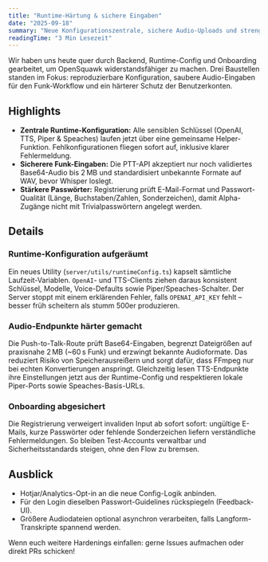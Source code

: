 ```yaml
---
title: "Runtime-Härtung & sichere Eingaben"
date: "2025-09-18"
summary: "Neue Konfigurationszentrale, sichere Audio-Uploads und strengere Passwörter machen OpenSquawk robuster."
readingTime: "3 Min Lesezeit"
---
```


Wir haben uns heute quer durch Backend, Runtime-Config und Onboarding gearbeitet, um OpenSquawk widerstandsfähiger zu machen. Drei Baustellen standen im Fokus: reproduzierbare Konfiguration, saubere Audio-Eingaben für den Funk-Workflow und ein härterer Schutz der Benutzerkonten.

## Highlights

- **Zentrale Runtime-Konfiguration:** Alle sensiblen Schlüssel (OpenAI, TTS, Piper & Speaches) laufen jetzt über eine gemeinsame Helper-Funktion. Fehlkonfigurationen fliegen sofort auf, inklusive klarer Fehlermeldung.
- **Sicherere Funk-Eingaben:** Die PTT-API akzeptiert nur noch validiertes Base64-Audio bis 2 MB und standardisiert unbekannte Formate auf WAV, bevor Whisper loslegt.
- **Stärkere Passwörter:** Registrierung prüft E-Mail-Format und Passwort-Qualität (Länge, Buchstaben/Zahlen, Sonderzeichen), damit Alpha-Zugänge nicht mit Trivialpasswörtern angelegt werden.

## Details

### Runtime-Konfiguration aufgeräumt

Ein neues Utility (`server/utils/runtimeConfig.ts`) kapselt sämtliche Laufzeit-Variablen. `OpenAI`- und TTS-Clients ziehen daraus konsistent Schlüssel, Modelle, Voice-Defaults sowie Piper/Speaches-Schalter. Der Server stoppt mit einem erklärenden Fehler, falls `OPENAI_API_KEY` fehlt – besser früh scheitern als stumm 500er produzieren.

### Audio-Endpunkte härter gemacht

Die Push-to-Talk-Route prüft Base64-Eingaben, begrenzt Dateigrößen auf praxisnahe 2 MB (~60 s Funk) und erzwingt bekannte Audioformate. Das reduziert Risiko von Speicherausreißern und sorgt dafür, dass FFmpeg nur bei echten Konvertierungen anspringt. Gleichzeitig lesen TTS-Endpunkte ihre Einstellungen jetzt aus der Runtime-Config und respektieren lokale Piper-Ports sowie Speaches-Basis-URLs.

### Onboarding abgesichert

Die Registrierung verweigert invaliden Input ab sofort sofort: ungültige E-Mails, kurze Passwörter oder fehlende Sonderzeichen liefern verständliche Fehlermeldungen. So bleiben Test-Accounts verwaltbar und Sicherheitsstandards steigen, ohne den Flow zu bremsen.

## Ausblick

- Hotjar/Analytics-Opt-in an die neue Config-Logik anbinden.
- Für den Login dieselben Passwort-Guidelines rückspiegeln (Feedback-UI).
- Größere Audiodateien optional asynchron verarbeiten, falls Langform-Transkripte spannend werden.

Wenn euch weitere Hardenings einfallen: gerne Issues aufmachen oder direkt PRs schicken!

